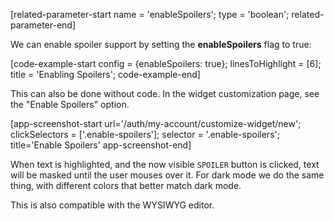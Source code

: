 [related-parameter-start name = 'enableSpoilers'; type = 'boolean'; related-parameter-end]

We can enable spoiler support by setting the **enableSpoilers** flag to true:

[code-example-start config = {enableSpoilers: true}; linesToHighlight = [6]; title = 'Enabling Spoilers'; code-example-end]

This can also be done without code. In the widget customization page, see the "Enable Spoilers" option.

[app-screenshot-start url='/auth/my-account/customize-widget/new'; clickSelectors = ['.enable-spoilers']; selector = '.enable-spoilers'; title='Enable Spoilers' app-screenshot-end]

When text is highlighted, and the now visible `SPOILER` button is clicked, text will be masked until the user mouses over it. For dark mode we do the same thing, with different
colors that better match dark mode.

This is also compatible with the WYSIWYG editor.
